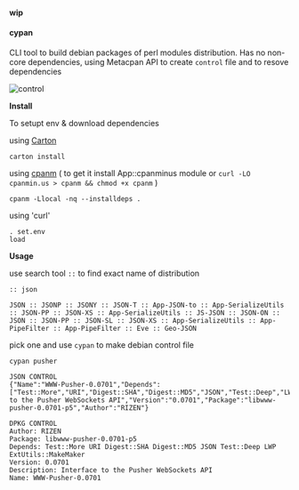 #### wip

#### cypan 

CLI tool to build debian packages of perl modules distribution. Has no non-core dependencies, using Metacpan API to create `control` file and to resove dependencies

![control](https://raw.githubusercontent.com/z448/pm2deb/master/lib/control.gif)

**Install**

To setupt env & download dependencies

using [Carton](https://metacpan.org/pod/Carton)

```
carton install
```

using [cpanm](https://metacpan.org/pod/App::cpanminus) ( to get it install App::cpanminus module or `curl -LO cpanmin.us > cpanm && chmod +x cpanm` )

```
cpanm -Llocal -nq --installdeps .
```

using 'curl'
```
. set.env
load
```

**Usage**

use search tool `::` to find exact name of distribution

```
:: json

JSON :: JSONP :: JSONY :: JSON-T :: App-JSON-to :: App-SerializeUtils :: JSON-PP :: JSON-XS :: App-SerializeUtils :: JS-JSON :: JSON-ON :: JSON :: JSON-PP :: JSON-SL :: JSON-XS :: App-SerializeUtils :: App-PipeFilter :: App-PipeFilter :: Eve :: Geo-JSON
```

pick one and use ```cypan``` to make debian control file

```
cypan pusher
 
JSON CONTROL
{"Name":"WWW-Pusher-0.0701","Depends":["Test::More","URI","Digest::SHA","Digest::MD5","JSON","Test::Deep","LWP","ExtUtils::MakeMaker"],"Description":"Interface to the Pusher WebSockets API","Version":"0.0701","Package":"libwww-pusher-0.0701-p5","Author":"RIZEN"}

DPKG CONTROL
Author: RIZEN
Package: libwww-pusher-0.0701-p5
Depends: Test::More URI Digest::SHA Digest::MD5 JSON Test::Deep LWP ExtUtils::MakeMaker
Version: 0.0701
Description: Interface to the Pusher WebSockets API
Name: WWW-Pusher-0.0701
```
